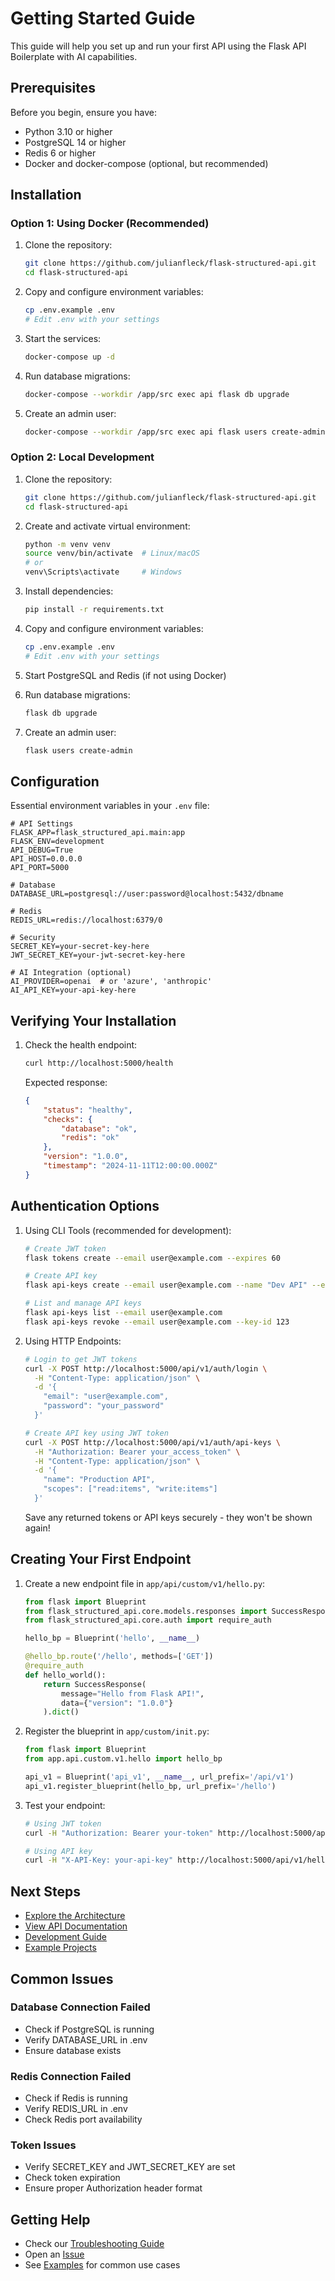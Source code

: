 # Getting Started Guide

This guide will help you set up and run your first API using the Flask API Boilerplate with AI capabilities.

## Prerequisites

Before you begin, ensure you have:
- Python 3.10 or higher
- PostgreSQL 14 or higher
- Redis 6 or higher
- Docker and docker-compose (optional, but recommended)

## Installation

### Option 1: Using Docker (Recommended)

1. Clone the repository:
   ```bash
   git clone https://github.com/julianfleck/flask-structured-api.git
   cd flask-structured-api
   ```

2. Copy and configure environment variables:
   ```bash
   cp .env.example .env
   # Edit .env with your settings
   ```

3. Start the services:
   ```bash
   docker-compose up -d
   ```

4. Run database migrations:
   ```bash
   docker-compose --workdir /app/src exec api flask db upgrade
   ```

5. Create an admin user:
   ```bash
   docker-compose --workdir /app/src exec api flask users create-admin
   ```

### Option 2: Local Development

1. Clone the repository:
   ```bash
   git clone https://github.com/julianfleck/flask-structured-api.git
   cd flask-structured-api
   ```

2. Create and activate virtual environment:
   ```bash
   python -m venv venv
   source venv/bin/activate  # Linux/macOS
   # or
   venv\Scripts\activate     # Windows
   ```

3. Install dependencies:
   ```bash
   pip install -r requirements.txt
   ```

4. Copy and configure environment variables:
   ```bash
   cp .env.example .env
   # Edit .env with your settings
   ```

5. Start PostgreSQL and Redis (if not using Docker)

6. Run database migrations:
   ```bash
   flask db upgrade
   ```

7. Create an admin user:
   ```bash
   flask users create-admin
   ```

## Configuration

Essential environment variables in your `.env` file:

```env
# API Settings
FLASK_APP=flask_structured_api.main:app
FLASK_ENV=development
API_DEBUG=True
API_HOST=0.0.0.0
API_PORT=5000

# Database
DATABASE_URL=postgresql://user:password@localhost:5432/dbname

# Redis
REDIS_URL=redis://localhost:6379/0

# Security
SECRET_KEY=your-secret-key-here
JWT_SECRET_KEY=your-jwt-secret-key-here

# AI Integration (optional)
AI_PROVIDER=openai  # or 'azure', 'anthropic'
AI_API_KEY=your-api-key-here
```

## Verifying Your Installation

1. Check the health endpoint:
   ```bash
   curl http://localhost:5000/health
   ```

   Expected response:
   ```json
   {
       "status": "healthy",
       "checks": {
           "database": "ok",
           "redis": "ok"
       },
       "version": "1.0.0",
       "timestamp": "2024-11-11T12:00:00.000Z"
   }
   ```

## Authentication Options

1. Using CLI Tools (recommended for development):
   ```bash
   # Create JWT token
   flask tokens create --email user@example.com --expires 60

   # Create API key
   flask api-keys create --email user@example.com --name "Dev API" --expires 30

   # List and manage API keys
   flask api-keys list --email user@example.com
   flask api-keys revoke --email user@example.com --key-id 123
   ```

2. Using HTTP Endpoints:
   ```bash
   # Login to get JWT tokens
   curl -X POST http://localhost:5000/api/v1/auth/login \
     -H "Content-Type: application/json" \
     -d '{
       "email": "user@example.com",
       "password": "your_password"
     }'

   # Create API key using JWT token
   curl -X POST http://localhost:5000/api/v1/auth/api-keys \
     -H "Authorization: Bearer your_access_token" \
     -H "Content-Type: application/json" \
     -d '{
       "name": "Production API",
       "scopes": ["read:items", "write:items"]
     }'
   ```

   Save any returned tokens or API keys securely - they won't be shown again!

## Creating Your First Endpoint

1. Create a new endpoint file in `app/api/custom/v1/hello.py`:
   ```python
   from flask import Blueprint
   from flask_structured_api.core.models.responses import SuccessResponse
   from flask_structured_api.core.auth import require_auth

   hello_bp = Blueprint('hello', __name__)

   @hello_bp.route('/hello', methods=['GET'])
   @require_auth
   def hello_world():
       return SuccessResponse(
           message="Hello from Flask API!",
           data={"version": "1.0.0"}
       ).dict()
   ```

2. Register the blueprint in `app/custom/init.py`:
   ```python
   from flask import Blueprint
   from app.api.custom.v1.hello import hello_bp

   api_v1 = Blueprint('api_v1', __name__, url_prefix='/api/v1')
   api_v1.register_blueprint(hello_bp, url_prefix='/hello')
   ```

3. Test your endpoint:
   ```bash
   # Using JWT token
   curl -H "Authorization: Bearer your-token" http://localhost:5000/api/v1/hello

   # Using API key
   curl -H "X-API-Key: your-api-key" http://localhost:5000/api/v1/hello
   ```
   
## Next Steps

- [Explore the Architecture](../architecture/README.md)
- [View API Documentation](../api/README.md)
- [Development Guide](../development/README.md)
- [Example Projects](examples/README.md)

## Common Issues

### Database Connection Failed
- Check if PostgreSQL is running
- Verify DATABASE_URL in .env
- Ensure database exists

### Redis Connection Failed
- Check if Redis is running
- Verify REDIS_URL in .env
- Check Redis port availability

### Token Issues
- Verify SECRET_KEY and JWT_SECRET_KEY are set
- Check token expiration
- Ensure proper Authorization header format

## Getting Help

- Check our [Troubleshooting Guide](../development/troubleshooting.md)
- Open an [Issue](https://github.com/julianfleck/flask-structured-api/issues)
- See [Examples](examples/README.md) for common use cases